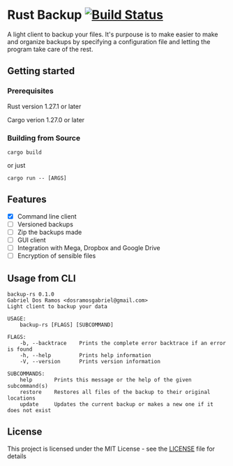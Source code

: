 # Rust Backup [![Build Status](https://travis-ci.org/gabo01/rust-backup.svg?branch=master)](https://travis-ci.org/gabo01/rust-backup)

A light client to backup your files. It's purpouse is to make easier to make and organize backups
by specifying a configuration file and letting the program take care of the rest.

## Getting started

### Prerequisites

Rust version 1.27.1 or later

Cargo verion 1.27.0 or later

### Building from Source

```
cargo build
```
or just
```
cargo run -- [ARGS]
```

## Features

- [x] Command line client
- [ ] Versioned backups
- [ ] Zip the backups made
- [ ] GUI client
- [ ] Integration with Mega, Dropbox and Google Drive
- [ ] Encryption of sensible files

## Usage from CLI

```
backup-rs 0.1.0
Gabriel Dos Ramos <dosramosgabriel@gmail.com>
Light client to backup your data

USAGE:
    backup-rs [FLAGS] [SUBCOMMAND]

FLAGS:
    -b, --backtrace    Prints the complete error backtrace if an error is found
    -h, --help         Prints help information
    -V, --version      Prints version information

SUBCOMMANDS:
    help       Prints this message or the help of the given subcommand(s)
    restore    Restores all files of the backup to their original locations
    update     Updates the current backup or makes a new one if it does not exist
```

## License

This project is licensed under the MIT License - see the [LICENSE](LICENSE) file for details
